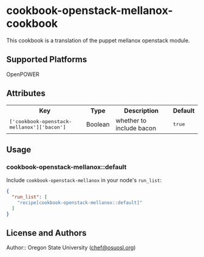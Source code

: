 # cookbook-openstack-mellanox-cookbook

This cookbook is a translation of the puppet mellanox openstack module.

## Supported Platforms

OpenPOWER

## Attributes

<table>
  <tr>
    <th>Key</th>
    <th>Type</th>
    <th>Description</th>
    <th>Default</th>
  </tr>
  <tr>
    <td><tt>['cookbook-openstack-mellanox']['bacon']</tt></td>
    <td>Boolean</td>
    <td>whether to include bacon</td>
    <td><tt>true</tt></td>
  </tr>
</table>

## Usage

### cookbook-openstack-mellanox::default

Include `cookbook-openstack-mellanox` in your node's `run_list`:

```json
{
  "run_list": [
    "recipe[cookbook-openstack-mellanox::default]"
  ]
}
```

## License and Authors 

Author:: Oregon State University (<chef@osuosl.org>)

